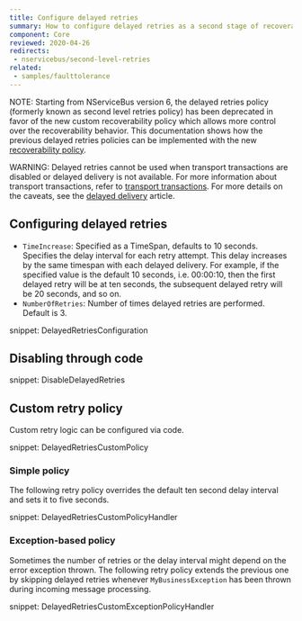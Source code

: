 ```yaml
---
title: Configure delayed retries
summary: How to configure delayed retries as a second stage of recoverability.
component: Core
reviewed: 2020-04-26
redirects:
 - nservicebus/second-level-retries
related:
 - samples/faulttolerance
---
```


NOTE: Starting from NServiceBus version 6, the delayed retries policy (formerly known as second level retries policy) has been deprecated in favor of the new custom recoverability policy which allows more control over the recoverability behavior. This documentation shows how the previous delayed retries policies can be implemented with the new [recoverability policy](/nservicebus/recoverability/custom-recoverability-policy.md).

WARNING: Delayed retries cannot be used when transport transactions are disabled or delayed delivery is not available. For more information about transport transactions, refer to [transport transactions](/transports/transactions.md). For more details on the caveats, see the [delayed delivery](/nservicebus/messaging/delayed-delivery.md#caveats) article.

## Configuring delayed retries

 * `TimeIncrease`: Specified as a TimeSpan, defaults to 10 seconds. Specifies the delay interval for each retry attempt. This delay increases by the same timespan with each delayed delivery. For example, if the specified value is the default 10 seconds, i.e. 00:00:10, then the first delayed retry will be at ten seconds, the subsequent delayed retry will be 20 seconds, and so on.
 * `NumberOfRetries`: Number of times delayed retries are performed. Default is 3.

snippet: DelayedRetriesConfiguration


## Disabling through code

snippet: DisableDelayedRetries


## Custom retry policy

Custom retry logic can be configured via code.

snippet: DelayedRetriesCustomPolicy


### Simple policy

The following retry policy overrides the default ten second delay interval and sets it to five seconds.

snippet: DelayedRetriesCustomPolicyHandler


### Exception-based policy

Sometimes the number of retries or the delay interval might depend on the error exception thrown. The following retry policy extends the previous one by skipping delayed retries whenever `MyBusinessException` has been thrown during incoming message processing.

snippet: DelayedRetriesCustomExceptionPolicyHandler
